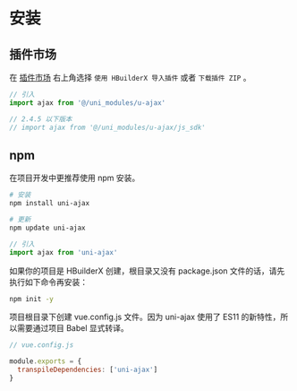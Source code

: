 # 安装

## 插件市场

在 [插件市场](https://ext.dcloud.net.cn/plugin?id=2351) 右上角选择 `使用 HBuilderX 导入插件` 或者 `下载插件 ZIP` 。

```js
// 引入
import ajax from '@/uni_modules/u-ajax'

// 2.4.5 以下版本
// import ajax from '@/uni_modules/u-ajax/js_sdk'
```

## npm

在项目开发中更推荐使用 npm 安装。

```bash
# 安装
npm install uni-ajax

# 更新
npm update uni-ajax
```

```js
// 引入
import ajax from 'uni-ajax'
```

如果你的项目是 HBuilderX 创建，根目录又没有 package.json 文件的话，请先执行如下命令再安装：

```bash
npm init -y
```

项目根目录下创建 vue.config.js 文件。因为 uni-ajax 使用了 ES11 的新特性，所以需要通过项目 Babel 显式转译。<Badge text="2.4.1" />

```js
// vue.config.js

module.exports = {
  transpileDependencies: ['uni-ajax']
}
```
